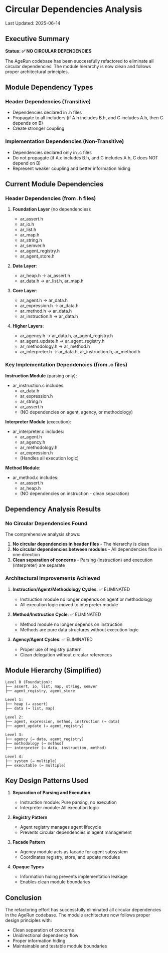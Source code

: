 # Circular Dependencies Analysis

Last Updated: 2025-06-14

## Executive Summary

**Status: ✅ NO CIRCULAR DEPENDENCIES**

The AgeRun codebase has been successfully refactored to eliminate all circular dependencies. The module hierarchy is now clean and follows proper architectural principles.

## Module Dependency Types

### Header Dependencies (Transitive)
- Dependencies declared in .h files
- Propagate to all includers (if A.h includes B.h, and C includes A.h, then C depends on B)
- Create stronger coupling

### Implementation Dependencies (Non-Transitive)  
- Dependencies declared only in .c files
- Do not propagate (if A.c includes B.h, and C includes A.h, C does NOT depend on B)
- Represent weaker coupling and better information hiding

## Current Module Dependencies

### Header Dependencies (from .h files)

1. **Foundation Layer** (no dependencies):
   - ar_assert.h
   - ar_io.h
   - ar_list.h
   - ar_map.h
   - ar_string.h
   - ar_semver.h
   - ar_agent_registry.h
   - ar_agent_store.h

2. **Data Layer**:
   - ar_heap.h → ar_assert.h
   - ar_data.h → ar_list.h, ar_map.h

3. **Core Layer**:
   - ar_agent.h → ar_data.h
   - ar_expression.h → ar_data.h
   - ar_method.h → ar_data.h
   - ar_instruction.h → ar_data.h

4. **Higher Layers**:
   - ar_agency.h → ar_data.h, ar_agent_registry.h
   - ar_agent_update.h → ar_agent_registry.h
   - ar_methodology.h → ar_method.h
   - ar_interpreter.h → ar_data.h, ar_instruction.h, ar_method.h

### Key Implementation Dependencies (from .c files)

**Instruction Module** (parsing only):
- ar_instruction.c includes:
  - ar_data.h
  - ar_expression.h
  - ar_string.h
  - ar_assert.h
  - (NO dependencies on agent, agency, or methodology)

**Interpreter Module** (execution):
- ar_interpreter.c includes:
  - ar_agent.h
  - ar_agency.h
  - ar_methodology.h
  - ar_expression.h
  - (Handles all execution logic)

**Method Module**:
- ar_method.c includes:
  - ar_assert.h
  - ar_heap.h
  - (NO dependencies on instruction - clean separation)

## Dependency Analysis Results

### No Circular Dependencies Found

The comprehensive analysis shows:
1. **No circular dependencies in header files** - The hierarchy is clean
2. **No circular dependencies between modules** - All dependencies flow in one direction
3. **Clean separation of concerns** - Parsing (instruction) and execution (interpreter) are separate

### Architectural Improvements Achieved

1. **Instruction/Agent/Methodology Cycles**: ✅ ELIMINATED
   - Instruction module no longer depends on agent or methodology
   - All execution logic moved to interpreter module
   
2. **Method/Instruction Cycle**: ✅ ELIMINATED  
   - Method module no longer depends on instruction
   - Methods are pure data structures without execution logic

3. **Agency/Agent Cycles**: ✅ ELIMINATED
   - Proper use of registry pattern
   - Clean delegation without circular references

## Module Hierarchy (Simplified)

```
Level 0 (Foundation):
├── assert, io, list, map, string, semver
├── agent_registry, agent_store

Level 1:
├── heap (→ assert)
├── data (→ list, map)

Level 2:
├── agent, expression, method, instruction (→ data)
├── agent_update (→ agent_registry)

Level 3:
├── agency (→ data, agent_registry)
├── methodology (→ method)
├── interpreter (→ data, instruction, method)

Level 4:
├── system (→ multiple)
├── executable (→ multiple)
```

## Key Design Patterns Used

1. **Separation of Parsing and Execution**
   - Instruction module: Pure parsing, no execution
   - Interpreter module: All execution logic

2. **Registry Pattern**
   - Agent registry manages agent lifecycle
   - Prevents circular dependencies in agent management

3. **Facade Pattern**
   - Agency module acts as facade for agent subsystem
   - Coordinates registry, store, and update modules

4. **Opaque Types**
   - Information hiding prevents implementation leakage
   - Enables clean module boundaries

## Conclusion

The refactoring effort has successfully eliminated all circular dependencies in the AgeRun codebase. The module architecture now follows proper design principles with:
- Clean separation of concerns
- Unidirectional dependency flow  
- Proper information hiding
- Maintainable and testable module boundaries